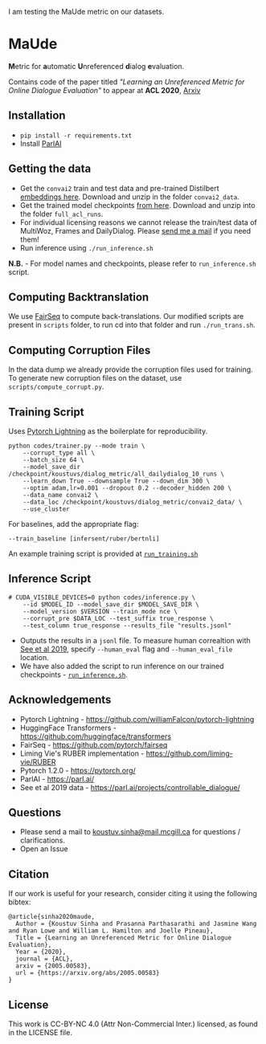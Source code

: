 I am testing the MaUde metric on our datasets.

# MaUde

**M**etric for **a**utomatic **U**nreferenced **d**ialog **e**valuation.

Contains code of the paper titled _"Learning an Unreferenced Metric for Online Dialogue Evaluation"_ to appear at **ACL 2020**, [Arxiv](https://arxiv.org/abs/2005.00583)

## Installation

- `pip install -r requirements.txt`
- Install [ParlAI](https://github.com/facebookresearch/ParlAI#installing-parlai)

## Getting the data

- Get the `convai2` train and test data and pre-trained Distilbert [embeddings here](https://drive.google.com/file/d/1VVcsxmUrDSRIfunPWe9UO1aeCz-lITNy/view?usp=sharing). Download and unzip in the folder `convai2_data`.
- Get the trained model checkpoints [from here](https://drive.google.com/file/d/1Ysso9hdzSenK13LjOFombyXYqA_kv-Vy/view?usp=sharing). Download and unzip into the folder `full_acl_runs`.
- For individual licensing reasons we cannot release the train/test data of MultiWoz, Frames and DailyDialog. Please [send me a mail](mailto:koustuv.sinha@mail.mcgill.ca) if you need them!
- Run inference using `./run_inference.sh`

**N.B.** - For model names and checkpoints, please refer to `run_inference.sh` script.


## Computing Backtranslation

We use [FairSeq](https://github.com/pytorch/fairseq) to compute back-translations. Our modified scripts are present in `scripts` folder, to run cd into that folder and run `./run_trans.sh`.  

## Computing Corruption Files

In the data dump we already provide the corruption files used for training. To generate new corruption files on the dataset, use `scripts/compute_corrupt.py`.

## Training Script

Uses [Pytorch Lightning](https://github.com/PyTorchLightning/pytorch-lightning) as the boilerplate for reproducibility.

```
python codes/trainer.py --mode train \
    --corrupt_type all \ 
    --batch_size 64 \
    --model_save_dir /checkpoint/koustuvs/dialog_metric/all_dailydialog_10_runs \
    --learn_down True --downsample True --down_dim 300 \
    --optim adam,lr=0.001 --dropout 0.2 --decoder_hidden 200 \ 
    --data_name convai2 \ 
    --data_loc /checkpoint/koustuvs/dialog_metric/convai2_data/ \
    --use_cluster
```

For baselines, add the appropriate flag:

```
--train_baseline [infersent/ruber/bertnli]
```

An example training script is provided at [`run_training.sh`](run_training.sh)

## Inference Script

```
# CUDA_VISIBLE_DEVICES=0 python codes/inference.py \ 
    --id $MODEL_ID --model_save_dir $MODEL_SAVE_DIR \
    --model_version $VERSION --train_mode nce \ 
    --corrupt_pre $DATA_LOC --test_suffix true_response \ 
    --test_column true_response --results_file "results.jsonl"
```

- Outputs the results in a `jsonl` file. To measure human correaltion with [See et al 2019](https://parl.ai/projects/controllable_dialogue/), specify `--human_eval` flag and `--human_eval_file` location.
- We have also added the script to run inference on our trained checkpoints - [`run_inference.sh`](run_inference.sh).

## Acknowledgements

- Pytorch Lightning - https://github.com/williamFalcon/pytorch-lightning
- HuggingFace Transformers - https://github.com/huggingface/transformers
- FairSeq - https://github.com/pytorch/fairseq
- Liming Vie's RUBER implementation - https://github.com/liming-vie/RUBER
- Pytorch 1.2.0 - https://pytorch.org/
- ParlAI - https://parl.ai/
- See et al 2019 data - https://parl.ai/projects/controllable_dialogue/

## Questions

- Please send a mail to [koustuv.sinha@mail.mcgill.ca](mailto:koustuv.sinha@mail.mcgill.ca) for questions / clarifications.
- Open an Issue

## Citation

If our work is useful for your research, consider citing it using the following bibtex:

```
@article{sinha2020maude,
  Author = {Koustuv Sinha and Prasanna Parthasarathi and Jasmine Wang and Ryan Lowe and William L. Hamilton and Joelle Pineau},
  Title = {Learning an Unreferenced Metric for Online Dialogue Evaluation},
  Year = {2020},
  journal = {ACL},
  arxiv = {2005.00583},
  url = {https://arxiv.org/abs/2005.00583}
}
```

## License

This work is CC-BY-NC 4.0 (Attr Non-Commercial Inter.) licensed, as found in the LICENSE file.
